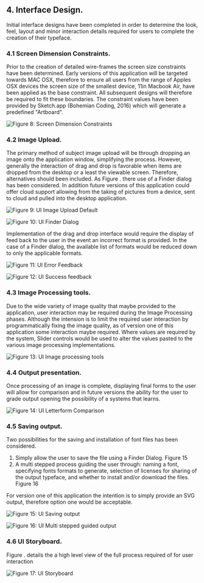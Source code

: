 
## 4. Interface Design.

Initial interface designs have been completed in order to determine the look, feel, layout and minor interaction details required for users to complete the creation of their typeface.

### 4.1 Screen Dimension Constraints.

Prior to the creation of detailed wire-frames the screen size constraints have been determined. Early versions of this application will be targeted towards MAC OSX, therefore to ensure all users from the range of Apples OSX devices the screen size of the smallest device, 11in Macbook Air, have been applied as the base constraint. All subsequent designs will therefore be required to fit these boundaries. The constraint values have been provided by Sketch.app (Bohemian Coding, 2016) which will generate a predefined "Artboard".

![Figure 8: Screen Dimension Constraints ](../-img/4.ui.001.png)

### 4.2 Image Upload.

The primary method of subject image upload will be through dropping an image onto the application window, simplifying the process. However, generally the interaction of drag and drop is favorable when items are dropped from the desktop or a least the viewable screen. Therefore, alternatives should been included. As Figure . there use of a Finder dialog has been considered. In addition future versions of this application could offer cloud support allowing from the taking of pictures from a device, sent to cloud and pulled into the desktop application.

![Figure 9: UI Image Upload Default ](../-img/4.ui.002.png)

![Figure 10: UI Finder Dialog ](../-img/4.ui.003.png)

Implementation of the drag and drop interface would require the display of feed back to the user in the event an incorrect format is provided. In the case of a Finder dialog, the available list of formats would be reduced down to only the applicable formats.

![Figure 11: UI Error Feedback ](../-img/4.ui.004.png)

![Figure 12: UI Success feedback ](../-img/4.ui.005.png)


### 4.3 Image Processing tools.

Due to the wide variety of image quality that maybe provided to the application, user interaction may be required during the Image Processing phases. Although the intension is to limit the required user interaction by programmatically fixing the image quality, as of version one of this application some interaction maybe required. Where values are required by the system, Slider controls would be used to alter the values pasted to the various image processing implementations.

![Figure 13: UI Image processing tools ](../-img/4.ui.006.png)


### 4.4 Output presentation.

Once processing of an image is complete, displaying final forms to the user will allow for comparison and in future versions the ability for the user to grade output opening the possibility of a systems that learns.

![Figure 14: UI Letterform Comparison ](../-img/4.ui.007.png)

### 4.5 Saving output.

Two possibilities for the saving and installation of font files has been considered.

1) Simply allow the user to save the file using a Finder Dialog. Figure 15
2) A multi stepped process guiding the user through: naming a font, specifying fonts formats to generate, selection of licenses for sharing of the output typeface, and whether to install and/or download the files. Figure 16

For version one of this application the intention is to simply provide an SVG output, therefore option one would be acceptable.

![Figure 15: UI Saving output ](../-img/4.ui.008.png)

![Figure 16: UI Multi stepped guided output ](../-img/4.ui.010.png)

### 4.6 UI Storyboard.

Figure . details the a high level view of the full process required of for user interaction

![Figure 17: UI Storyboard ](../-img/4.ui.011.png)




